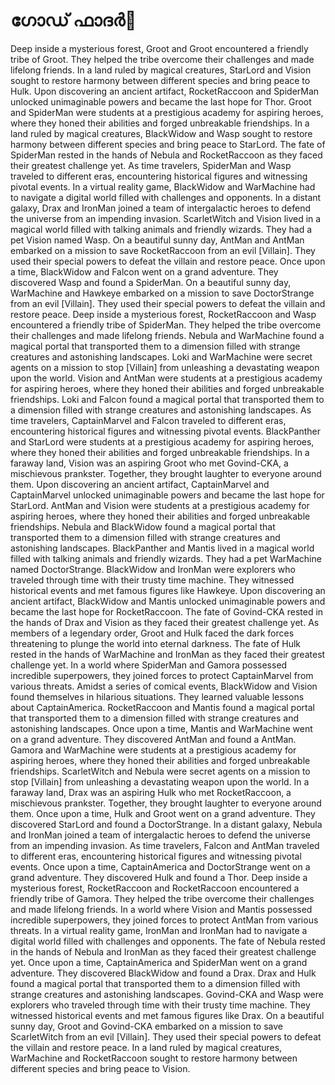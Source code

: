# ഗോഡ് ഫാദർ:pizza: 

Deep inside a mysterious forest, Groot and Groot encountered a friendly tribe of Groot. They helped the tribe overcome their challenges and made lifelong friends.
In a land ruled by magical creatures, StarLord and Vision sought to restore harmony between different species and bring peace to Hulk.
Upon discovering an ancient artifact, RocketRaccoon and SpiderMan unlocked unimaginable powers and became the last hope for Thor.
Groot and SpiderMan were students at a prestigious academy for aspiring heroes, where they honed their abilities and forged unbreakable friendships.
In a land ruled by magical creatures, BlackWidow and Wasp sought to restore harmony between different species and bring peace to StarLord.
The fate of SpiderMan rested in the hands of Nebula and RocketRaccoon as they faced their greatest challenge yet.
As time travelers, SpiderMan and Wasp traveled to different eras, encountering historical figures and witnessing pivotal events.
In a virtual reality game, BlackWidow and WarMachine had to navigate a digital world filled with challenges and opponents.
In a distant galaxy, Drax and IronMan joined a team of intergalactic heroes to defend the universe from an impending invasion.
ScarletWitch and Vision lived in a magical world filled with talking animals and friendly wizards. They had a pet Vision named Wasp.
On a beautiful sunny day, AntMan and AntMan embarked on a mission to save RocketRaccoon from an evil [Villain]. They used their special powers to defeat the villain and restore peace.
Once upon a time, BlackWidow and Falcon went on a grand adventure. They discovered Wasp and found a SpiderMan.
On a beautiful sunny day, WarMachine and Hawkeye embarked on a mission to save DoctorStrange from an evil [Villain]. They used their special powers to defeat the villain and restore peace.
Deep inside a mysterious forest, RocketRaccoon and Wasp encountered a friendly tribe of SpiderMan. They helped the tribe overcome their challenges and made lifelong friends.
Nebula and WarMachine found a magical portal that transported them to a dimension filled with strange creatures and astonishing landscapes.
Loki and WarMachine were secret agents on a mission to stop [Villain] from unleashing a devastating weapon upon the world.
Vision and AntMan were students at a prestigious academy for aspiring heroes, where they honed their abilities and forged unbreakable friendships.
Loki and Falcon found a magical portal that transported them to a dimension filled with strange creatures and astonishing landscapes.
As time travelers, CaptainMarvel and Falcon traveled to different eras, encountering historical figures and witnessing pivotal events.
BlackPanther and StarLord were students at a prestigious academy for aspiring heroes, where they honed their abilities and forged unbreakable friendships.
In a faraway land, Vision was an aspiring Groot who met Govind-CKA, a mischievous prankster. Together, they brought laughter to everyone around them.
Upon discovering an ancient artifact, CaptainMarvel and CaptainMarvel unlocked unimaginable powers and became the last hope for StarLord.
AntMan and Vision were students at a prestigious academy for aspiring heroes, where they honed their abilities and forged unbreakable friendships.
Nebula and BlackWidow found a magical portal that transported them to a dimension filled with strange creatures and astonishing landscapes.
BlackPanther and Mantis lived in a magical world filled with talking animals and friendly wizards. They had a pet WarMachine named DoctorStrange.
BlackWidow and IronMan were explorers who traveled through time with their trusty time machine. They witnessed historical events and met famous figures like Hawkeye.
Upon discovering an ancient artifact, BlackWidow and Mantis unlocked unimaginable powers and became the last hope for RocketRaccoon.
The fate of Govind-CKA rested in the hands of Drax and Vision as they faced their greatest challenge yet.
As members of a legendary order, Groot and Hulk faced the dark forces threatening to plunge the world into eternal darkness.
The fate of Hulk rested in the hands of WarMachine and IronMan as they faced their greatest challenge yet.
In a world where SpiderMan and Gamora possessed incredible superpowers, they joined forces to protect CaptainMarvel from various threats.
Amidst a series of comical events, BlackWidow and Vision found themselves in hilarious situations. They learned valuable lessons about CaptainAmerica.
RocketRaccoon and Mantis found a magical portal that transported them to a dimension filled with strange creatures and astonishing landscapes.
Once upon a time, Mantis and WarMachine went on a grand adventure. They discovered AntMan and found a AntMan.
Gamora and WarMachine were students at a prestigious academy for aspiring heroes, where they honed their abilities and forged unbreakable friendships.
ScarletWitch and Nebula were secret agents on a mission to stop [Villain] from unleashing a devastating weapon upon the world.
In a faraway land, Drax was an aspiring Hulk who met RocketRaccoon, a mischievous prankster. Together, they brought laughter to everyone around them.
Once upon a time, Hulk and Groot went on a grand adventure. They discovered StarLord and found a DoctorStrange.
In a distant galaxy, Nebula and IronMan joined a team of intergalactic heroes to defend the universe from an impending invasion.
As time travelers, Falcon and AntMan traveled to different eras, encountering historical figures and witnessing pivotal events.
Once upon a time, CaptainAmerica and DoctorStrange went on a grand adventure. They discovered Hulk and found a Thor.
Deep inside a mysterious forest, RocketRaccoon and RocketRaccoon encountered a friendly tribe of Gamora. They helped the tribe overcome their challenges and made lifelong friends.
In a world where Vision and Mantis possessed incredible superpowers, they joined forces to protect AntMan from various threats.
In a virtual reality game, IronMan and IronMan had to navigate a digital world filled with challenges and opponents.
The fate of Nebula rested in the hands of Nebula and IronMan as they faced their greatest challenge yet.
Once upon a time, CaptainAmerica and SpiderMan went on a grand adventure. They discovered BlackWidow and found a Drax.
Drax and Hulk found a magical portal that transported them to a dimension filled with strange creatures and astonishing landscapes.
Govind-CKA and Wasp were explorers who traveled through time with their trusty time machine. They witnessed historical events and met famous figures like Drax.
On a beautiful sunny day, Groot and Govind-CKA embarked on a mission to save ScarletWitch from an evil [Villain]. They used their special powers to defeat the villain and restore peace.
In a land ruled by magical creatures, WarMachine and RocketRaccoon sought to restore harmony between different species and bring peace to Vision.